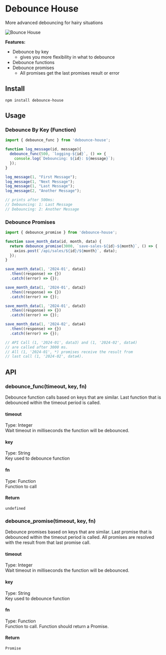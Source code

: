 # Debounce House

More advanced debouncing for hairy situations

![Bounce House](https://media.giphy.com/media/v1.Y2lkPTc5MGI3NjExbXl2YXQzejk2b2F5eXZ6dHppMjJjOWRxam9xbjJ1eTU3ZWJyZDZ1diZlcD12MV9pbnRlcm5hbF9naWZfYnlfaWQmY3Q9Zw/SrBwTxpDmFB6/giphy.gif)


**Features:**

- Debounce by key
  - gives you more flexibility in what to debounce
- Debounce functions
- Debounce promises
  - All promises get the last promises result or error

## Install

`npm install debounce-house`

## Usage

### Debounce By Key (Function)

```javascript
import { debounce_func } from 'debounce-house';

function log_message(id, message){
  debounce_func(500, `logging-${id}`, () => {
    console.log(`Debouncing: ${id}: ${message}`);
  });
}

log_message(1, "First Message");
log_message(1, "Next Message");
log_message(1, "Last Message");
log_message(2, "Another Message");

// prints after 500ms:
// Debouncing: 1: Last Message
// Debouncing: 2: Another Message
```

### Debounce Promises

```javascript
import { debounce_promise } from 'debounce-house';

function save_month_data(id, month, data) {
  return debounce_promise(3000, `save-sales-${id}-${month}`, () => {
    axios.post(`/api/sales/${id}/${month}`, data);
  });
}

save_month_data(1, '2024-01', data1)
  .then((response) => {})
  .catch((error) => {});

save_month_data(1, '2024-01', data2)
  .then((response) => {})
  .catch((error) => {});

save_month_data(1, '2024-01', data3)
  .then((response) => {})
  .catch((error) => {});

save_month_data(1, '2024-02', data4)
  .then((response) => {})
  .catch((error) => {});

// API Call (1, '2024-01', data3) and (1, '2024-02', data4)
// are called after 3000 ms.
// All (1, '2024-01', *) promises receive the result from
// last call (1, '2024-02', data4).
```

## API

### debounce_func(timeout, key, fn)

Debounce function calls based on keys that are similar. Last function that is debounced within the timeout period is called.

#### timeout

Type: Integer<br>
Wait timeout in milliseconds the function will be debounced.

#### key

Type: String<br>
Key used to debounce function

#### fn

Type: Function<br>
Function to call

#### Return

`undefined`

### debounce_promise(timeout, key, fn)

Debounce promises based on keys that are similar. Last promise that is debounced within the timeout period is called. All promises are resolved with the result from that last promise call.

#### timeout

Type: Integer<br>
Wait timeout in milliseconds the function will be debounced.

#### key

Type: String<br>
Key used to debounce function

#### fn

Type: Function<br>
Function to call. Function should return a Promise.

#### Return

`Promise`

